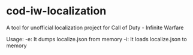 # cod-iw-localization
A tool for unofficial localization project for Call of Duty - Infinite Warfare

Usage:
  -e: It dumps localize.json from memory
  -i: It loads localize.json to memory
